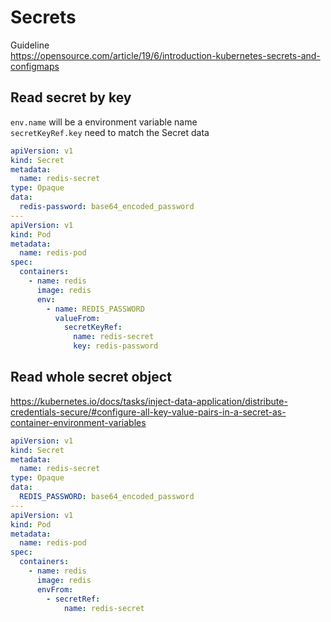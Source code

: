 # Secrets

Guideline\
https://opensource.com/article/19/6/introduction-kubernetes-secrets-and-configmaps

## Read secret by key

`env.name` will be a environment variable name\
`secretKeyRef.key` need to match the Secret data

```yaml
apiVersion: v1
kind: Secret
metadata:
  name: redis-secret
type: Opaque
data:
  redis-password: base64_encoded_password
---
apiVersion: v1
kind: Pod
metadata:
  name: redis-pod
spec:
  containers:
    - name: redis
      image: redis
      env:
        - name: REDIS_PASSWORD
          valueFrom:
            secretKeyRef:
              name: redis-secret
              key: redis-password
```

## Read whole secret object

https://kubernetes.io/docs/tasks/inject-data-application/distribute-credentials-secure/#configure-all-key-value-pairs-in-a-secret-as-container-environment-variables

```yaml
apiVersion: v1
kind: Secret
metadata:
  name: redis-secret
type: Opaque
data:
  REDIS_PASSWORD: base64_encoded_password
---
apiVersion: v1
kind: Pod
metadata:
  name: redis-pod
spec:
  containers:
    - name: redis
      image: redis
      envFrom:
        - secretRef:
            name: redis-secret
```
